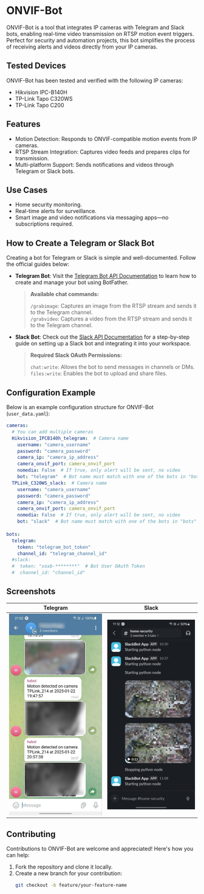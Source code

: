 # ONVIF-Bot

ONVIF-Bot is a tool that integrates IP cameras with Telegram and Slack bots, enabling real-time video transmission on RTSP motion event triggers. Perfect for security and automation projects, this bot simplifies the process of receiving alerts and videos directly from your IP cameras.

## Tested Devices

ONVIF-Bot has been tested and verified with the following IP cameras:

- Hikvision IPC-B140H
- TP-Link Tapo C320WS
- TP-Link Tapo C200

## Features

- Motion Detection: Responds to ONVIF-compatible motion events from IP cameras.
- RTSP Stream Integration: Captures video feeds and prepares clips for transmission.
- Multi-platform Support: Sends notifications and videos through Telegram or Slack bots.

## Use Cases

- Home security monitoring.
- Real-time alerts for surveillance.
- Smart image and video notifications via messaging apps—no subscriptions required.

## How to Create a Telegram or Slack Bot

Creating a bot for Telegram or Slack is simple and well-documented. Follow the official guides below:

- **Telegram Bot**: Visit the [Telegram Bot API Documentation](https://core.telegram.org/bots#botfather) to learn how to create and manage your bot using BotFather.

  > **Available chat commands:**
  >
  > `/grabimage`: Captures an image from the RTSP stream and sends it to the Telegram channel.  
  > `/grabvideo`: Captures a video from the RTSP stream and sends it to the Telegram channel.

- **Slack Bot**: Check out the [Slack API Documentation](https://api.slack.com/start/building) for a step-by-step guide on setting up a Slack bot and integrating it into your workspace.

  > **Required Slack OAuth Permissions:**
  >
  > `chat:write`: Allows the bot to send messages in channels or DMs.  
  > `files:write`: Enables the bot to upload and share files.

## Configuration Example

Below is an example configuration structure for ONVIF-Bot (`user_data.yaml`):

```yaml
cameras:
  # You can add multiple cameras
  Hikvision_IPCB140h_telegram:  # Camera name
    username: "camera_username"
    password: "camera_password"
    camera_ip: "camera_ip_address"
    camera_onvif_port: camera_onvif_port
    nomedia: False  # If true, only alert will be sent, no video
    bot: "telegram"  # Bot name must match with one of the bots in "bots" below
  TPLink_C320WS_slack:  # Camera name
    username: "camera_username"
    password: "camera_password"
    camera_ip: "camera_ip_address"
    camera_onvif_port: camera_onvif_port
    nomedia: False  # If true, only alert will be sent, no video
    bot: "slack"  # Bot name must match with one of the bots in "bots" below

bots:
  telegram:
    token: "telegram_bot_token"
    channel_id: "telegram_channel_id"
  #slack:
  #  token: "xoxb-********"  # Bot User OAuth Token
  #  channel_id: "channel_id"
```

## Screenshots

|                              Telegram                              |                            Slack                             |
| :----------------------------------------------------------------: | :----------------------------------------------------------: |
| ![Telegram demo](./assets/Screenshot_20250101_112323_Telegram.jpg) | ![Slack demo](./assets/Screenshot_20250101_111214_Slack.jpg) |

## Contributing

Contributions to ONVIF-Bot are welcome and appreciated! Here's how you can help:

1. Fork the repository and clone it locally.
2. Create a new branch for your contribution:
   ```sh
   git checkout -b feature/your-feature-name
   ```

